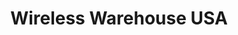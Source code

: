 ---
title: "Wireless Warehouse USA"
url: /madison-heights/wireless-warehouse-usa/
shop: mobile phone
---